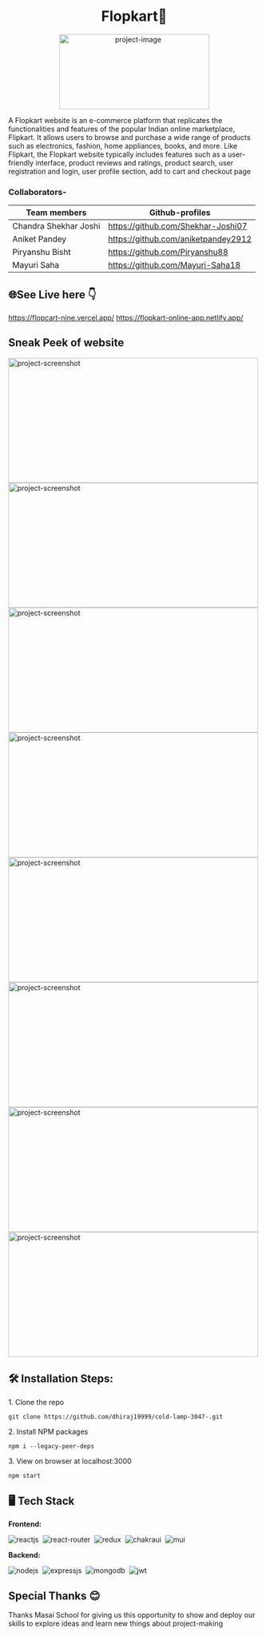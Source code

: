<h1 align="center" id="title">Flopkart🛒</h1>

<p align="center"><img src="https://user-images.githubusercontent.com/110104542/221482200-6a080f16-cfc0-442e-b61c-1567631b11c6.jpg" alt="project-image" width="300" height="150/"></p>


<p>A Flopkart website is an e-commerce platform that replicates the functionalities and features of the popular Indian online marketplace, Flipkart. It allows users to browse and purchase a wide range of products such as electronics, fashion, home appliances, books, and more. Like Flipkart, the Flopkart website typically includes features such as a user-friendly interface, product reviews and ratings, product search,  
user registration and login, user profile section, add to cart and checkout page</p>

### Collaborators-

| Team members | Github-profiles |
| ------ | ------ |
| Chandra Shekhar Joshi | <https://github.com/Shekhar-Joshi07> |
| Aniket Pandey | <https://github.com/aniketpandey2912> | 
| Piryanshu Bisht | <https://github.com/Piryanshu88> |
| Mayuri Saha |  <https://github.com/Mayuri-Saha18> |


<h2>🌐See Live here 👇</h2>

https://flopcart-nine.vercel.app/
https://flopkart-online-app.netlify.app/

<h2>Sneak Peek of website</h2>


<img src="https://user-images.githubusercontent.com/110104542/221485467-a347d3ed-014b-4cb9-ba9d-20fb6ead827a.png" alt="project-screenshot" width="500" height="250/">

<img src="https://user-images.githubusercontent.com/110104542/221485580-9273e7f0-06c4-400f-b55e-0e81f3b5dee9.png" alt="project-screenshot" width="500" height="250/">


<img src="https://user-images.githubusercontent.com/110104542/221485623-e14f8b2e-16fa-46d3-bb45-0c15f1474242.png" alt="project-screenshot" width="500" height="250/">


<img src="https://user-images.githubusercontent.com/110104542/221485641-3186e07b-2dfd-41fa-961a-51d710679b52.png" alt="project-screenshot" width="500" height="250/">


<img src="https://user-images.githubusercontent.com/110104542/221485661-5176dd48-f457-41e1-8d5f-08ec88c2648c.png" alt="project-screenshot" width="500" height="250/">


<img src="https://user-images.githubusercontent.com/110104542/221485667-7480a44a-76d3-4427-931e-4a983e823107.png" alt="project-screenshot" width="500" height="250/">
<img src="https://user-images.githubusercontent.com/110104542/221485688-9e798fb3-7308-43b1-abe2-64c16bd55163.png" alt="project-screenshot" width="500" height="250/">
<img src="https://user-images.githubusercontent.com/110104542/221485696-5e82e644-2194-4155-b81d-c5f6428ae8fe.png" alt="project-screenshot" width="500" height="250/">

<h2>🛠️ Installation Steps:</h2>

<p>1. Clone the repo</p>

```
git clone https://github.com/dhiraj19999/cold-lamp-3047-.git
```

<p>2. Install NPM packages</p>

```
npm i --legacy-peer-deps
```

<p>3. View on browser at localhost:3000</p>

```
npm start
```

  
  
## 🖥️ Tech Stack
**Frontend:**

![reactjs](https://img.shields.io/badge/React-20232A?style=for-the-badge&logo=react&logoColor=61DAFB)&nbsp;
![react-router](https://img.shields.io/badge/React_Router-CA4245?style=for-the-badge&logo=react-router&logoColor=white)&nbsp;
![redux](https://img.shields.io/badge/Redux-593D88?style=for-the-badge&logo=redux&logoColor=white)&nbsp;
![chakraui](https://shields.io/badge/chakra--ui-black?logo=chakraui&style=for-the-badge)&nbsp;
![mui](https://img.shields.io/badge/Material--UI-0081CB?style=for-the-badge)&nbsp;


**Backend:**

![nodejs](https://img.shields.io/badge/Node.js-43853D?style=for-the-badge&logo=node.js&logoColor=white)&nbsp;
![expressjs](https://img.shields.io/badge/Express.js-000000?style=for-the-badge&logo=express&logoColor=white)&nbsp;
![mongodb](https://img.shields.io/badge/MongoDB-4EA94B?style=for-the-badge&logo=mongodb&logoColor=white)&nbsp;
![jwt](	https://img.shields.io/badge/JWT-000000?style=for-the-badge&logo=JSON%20web%20tokens&logoColor=white)&nbsp;

<h2>Special Thanks 😊</h2>

<p>Thanks Masai School for giving us this opportunity to show and deploy our skills to explore ideas and learn new things about project-making </p>
